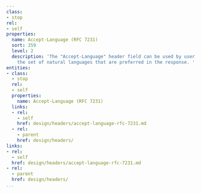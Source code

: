```yaml
---
class:
- stop
rel:
- self
properties:
  name: Accept-Language (RFC 7231)
  sort: 359
  level: 2
  description: 'The "Accept-Language" header field can be used by user agents to indicate
    the set of natural languages that are preferred in the response. '
entities:
- class:
  - stop
  rel:
  - self
  properties:
    name: Accept-Language (RFC 7231)
  links:
  - rel:
    - self
    href: design/headers/accept-language-rfc-7231.md
  - rel:
    - parent
    href: design/headers/
links:
- rel:
  - self
  href: design/headers/accept-language-rfc-7231.md
- rel:
  - parent
  href: design/headers/
...
```

